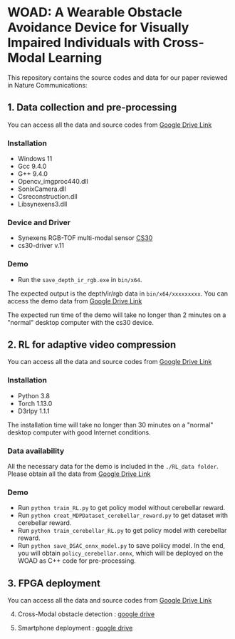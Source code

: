 # WOAD: A Wearable Obstacle Avoidance Device for Visually Impaired Individuals with Cross-Modal Learning

This repository contains the source codes and data for our paper reviewed in Nature Communications:

## 1. Data collection and pre-processing

You can access all the data and source codes from [Google Drive Link](https://drive.google.com/file/d/1wmSLaWwfrAhYCl45vA9duIuWpEkHk4q8/view?usp=sharing)

### Installation
* Windows 11
* Gcc 9.4.0
* G++ 9.4.0
* Opencv_imgproc440.dll
* SonixCamera.dll
* Csreconstruction.dll
* Libsynexens3.dll

### Device and Driver
* Synexens RGB-TOF multi-modal sensor [CS30](https://support.tofsensors.com/product/CS30.html)
* cs30-driver v.11

### Demo
* Run the `save_depth_ir_rgb.exe` in `bin/x64`.

The expected output is the depth/ir/rgb data in `bin/x64/xxxxxxxxx`.
You can access the demo data from [Google Drive Link](https://drive.google.com/file/d/1wmSLaWwfrAhYCl45vA9duIuWpEkHk4q8/view?usp=sharing)

The expected run time of the demo will take no longer than 2 minutes on a "normal" desktop computer with the cs30 device.


## 2. RL for adaptive video compression 

You can access all the data and source codes from [Google Drive Link](https://drive.google.com/file/d/1qkGsaKZv7PPvwZIAGaCzVvOe59MqIPkk/view?usp=sharing)

### Installation

* Python 3.8  
* Torch 1.13.0  
* D3rlpy 1.1.1  

The installation time will take no longer than 30 minutes on a "normal" desktop computer with good Internet conditions.

### Data availability

All the necessary data for the demo is included in the `./RL_data folder`. Please obtain all the data from [Google Drive Link](https://drive.google.com/file/d/1qkGsaKZv7PPvwZIAGaCzVvOe59MqIPkk/view?usp=sharing)

### Demo
* Run `python train_RL.py` to get policy model without cerebellar reward.
* Run `python creat_MDPDataset_cerebellar_reward.py` to get dataset with cerebellar reward.
* Run `python train_cerebellar_RL.py` to get policy model with cerebellar reward.
* Run `python save_DSAC_onnx_model.py` to save poliicy model.
In the end, you will obtain `policy_cerebellar.onnx`, which will be deployed on the WOAD as C++ code for pre-processing.

## 3. FPGA deployment 

You can access all the data and source codes from [Google Drive Link](https://drive.google.com/file/d/1PExD1QZmMm3K0I-1pPuamR4yuenDzLP_/view?usp=sharing)

4. Cross-Modal obstacle detection : [google drive](https://drive.google.com/file/d/1rUKuZdITwKC5Puv39rheigj6lne3HswW/view?usp=sharing)

5. Smartphone deployment : [google drive](https://drive.google.com/file/d/1Kava0aKGvZWK7KlZPpPcejlNSpcZgbpT/view?usp=sharing)
